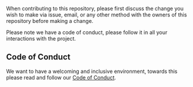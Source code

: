 When contributing to this repository, please first discuss the change you wish to make via issue, email, or any other method with the owners of this repository before making a change.

Please note we have a code of conduct, please follow it in all your interactions with the project.

## Code of Conduct
We want to have a welcoming and inclusive environment, towards this please read and follow our [Code of Conduct](https://github.com/BeeBombshell/Python-DSA/blob/main/CODE_OF_CONDUCT.md).
